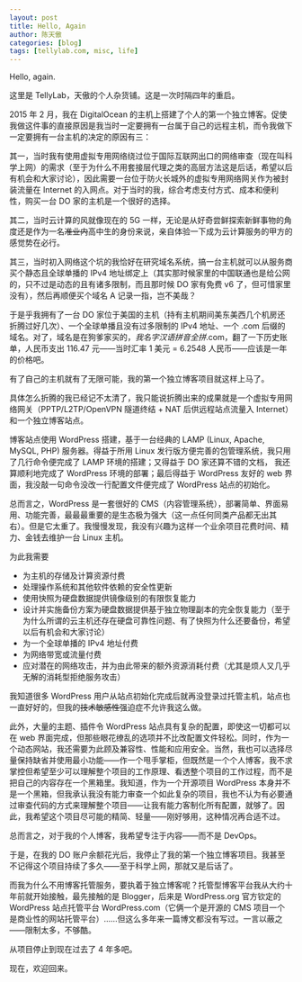 ```yaml
---
layout: post
title: Hello, Again
author: 陈天傲
categories: [blog]
tags: [tellylab.com, misc, life]
---
```


Hello, again.

这里是 TellyLab，天傲的个人杂货铺。这是一次时隔四年的重启。

2015 年 2 月，我在 DigitalOcean 的主机上搭建了个人的第一个独立博客。促使我做这件事的直接原因是我当时一定要拥有一台属于自己的远程主机，而令我做下一定要拥有一台主机的决定的原因有三：

其一，当时我有使用虚拟专用网络绕过位于国际互联网出口的网络审查（现在叫科学上网）的需求（至于为什么不用套接层代理之类的高层方法这是后话，希望以后有机会和大家讨论），因此需要一台位于防火长城外的虚拟专用网络网关作为被封装流量在 Internet 的入网点。对于当时的我，综合考虑支付方式、成本和便利性，购买一台 DO 家的主机是一个很好的选择。

其二，当时云计算的风就像现在的 5G 一样，无论是从好奇尝鲜探索新鲜事物的角度还是作为一名~~准业内~~高中生的身份来说，亲自体验一下成为云计算服务的甲方的感觉势在必行。

其三，当时初入网络这个坑的我恰好在研究域名系统，搞一台主机就可以从服务商买个静态且全球单播的 IPv4 地址绑定上（其实那时候家里的中国联通也是给公网的，只不过是动态的且有诸多限制，而且那时候 DO 家有免费 v6 了，但可惜家里没有），然后再顺便买个域名 A 记录一指，岂不美哉？

于是乎我拥有了一台 DO 家位于美国的主机（持有主机期间美东美西几个机房还折腾过好几次）、一个全球单播且没有过多限制的 IPv4 地址、一个 .com 后缀的域名。对了，域名是在狗爹家买的，*我名字汉语拼音全拼*.com，翻了一下历史账单，人民币支出 116.47 元——当时汇率 1 美元 = 6.2548 人民币——应该是一年的价格吧。

有了自己的主机就有了无限可能，我的第一个独立博客项目就这样上马了。

具体怎么折腾的我已经记不太清了，我只能说折腾出来的成果就是一个虚拟专用网络网关（PPTP/L2TP/OpenVPN 隧道终结 + NAT 后供远程站点流量入 Internet）和一个独立博客站点。

博客站点使用 WordPress 搭建，基于一台经典的 LAMP (Linux, Apache, MySQL, PHP) 服务器。得益于所用 Linux 发行版方便完善的包管理系统，我只用了几行命令便完成了 LAMP 环境的搭建；又得益于 DO 家还算不错的文档， 我还算顺利地完成了 WordPress 环境的部署；最后得益于 WordPress 友好的 web 界面，我没敲一句命令没改一行配置文件便完成了 WordPress 站点的初始化。

总而言之，WordPress 是一套很好的 CMS（内容管理系统），部署简单、界面易用、功能完善，最最最重要的是生态极为强大（这一点任何同类产品都无出其右）。但是它太重了。我慢慢发现，我没有兴趣为这样一个业余项目花费时间、精力、金钱去维护一台 Linux 主机。

为此我需要
- 为主机的存储及计算资源付费
- 处理操作系统和其他软件依赖的安全性更新
- 使用快照为硬盘数据提供镜像级别的有限恢复能力
- 设计并实施备份方案为硬盘数据提供基于独立物理副本的完全恢复能力（至于为什么所谓的云主机还存在硬盘可靠性问题、有了快照为什么还要备份，希望以后有机会和大家讨论）
- 为一个全球单播的 IPv4 地址付费
- 为网络带宽或流量付费
- 应对潜在的网络攻击，并为由此带来的额外资源消耗付费（尤其是烦人又几乎无解的消耗型拒绝服务攻击）

我知道很多 WordPress 用户从站点初始化完成后就再没登录过托管主机，站点也一直好好的，但我的~~技术敏感性~~强迫症不允许我这么做。

此外，大量的主题、插件令 WordPress 站点具有复杂的配置，即使这一切都可以在 web 界面完成，但那些眼花缭乱的选项并不比改配置文件轻松。同时，作为一个动态网站，我还需要为此顾及兼容性、性能和应用安全。当然，我也可以选择尽量保持缺省并使用最小功能——作一个甩手掌柜，但既然是一个个人博客，我不求掌控但希望至少可以理解整个项目的工作原理、看透整个项目的工作过程，而不是把自己的内容存在一个黑箱里。我知道，作为一个开源项目 WordPress 本身并不是一个黑箱，但我承认我没有能力审查一个如此复杂的项目，我也不认为有必要通过审查代码的方式来理解整个项目——让我有能力客制化所有配置，就够了。因此，我希望这个项目尽可能的精简、轻量——刚好够用，这种情况再合适不过。

总而言之，对于我的个人博客，我希望专注于内容——而不是 DevOps。

于是，在我的 DO 账户余额花光后，我停止了我的第一个独立博客项目。我甚至不记得这个项目持续了多久——至于科学上网，那就又是后话了。

而我为什么不用博客托管服务，要执着于独立博客呢？托管型博客平台我从大约十年前就开始接触，最先接触的是 Blogger，后来是 WordPress.org 官方钦定的 WordPress 站点托管平台 WordPress.com（它俩一个是开源的 CMS 项目一个是商业性的网站托管平台）……但这么多年来一篇博文都没有写过。一言以蔽之——限制太多，不够酷。

从项目停止到现在过去了 4 年多吧。

现在，欢迎回来。
